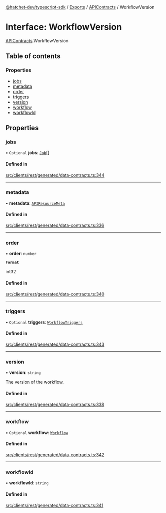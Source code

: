 [@hatchet-dev/typescript-sdk](../README.md) / [Exports](../modules.md) / [APIContracts](../modules/APIContracts.md) / WorkflowVersion

# Interface: WorkflowVersion

[APIContracts](../modules/APIContracts.md).WorkflowVersion

## Table of contents

### Properties

- [jobs](APIContracts.WorkflowVersion.md#jobs)
- [metadata](APIContracts.WorkflowVersion.md#metadata)
- [order](APIContracts.WorkflowVersion.md#order)
- [triggers](APIContracts.WorkflowVersion.md#triggers)
- [version](APIContracts.WorkflowVersion.md#version)
- [workflow](APIContracts.WorkflowVersion.md#workflow)
- [workflowId](APIContracts.WorkflowVersion.md#workflowid)

## Properties

### jobs

• `Optional` **jobs**: [`Job`](APIContracts.Job.md)[]

#### Defined in

[src/clients/rest/generated/data-contracts.ts:344](https://github.com/hatchet-dev/hatchet/blob/af21f67/typescript-sdk/src/clients/rest/generated/data-contracts.ts#L344)

___

### metadata

• **metadata**: [`APIResourceMeta`](APIContracts.APIResourceMeta.md)

#### Defined in

[src/clients/rest/generated/data-contracts.ts:336](https://github.com/hatchet-dev/hatchet/blob/af21f67/typescript-sdk/src/clients/rest/generated/data-contracts.ts#L336)

___

### order

• **order**: `number`

**`Format`**

int32

#### Defined in

[src/clients/rest/generated/data-contracts.ts:340](https://github.com/hatchet-dev/hatchet/blob/af21f67/typescript-sdk/src/clients/rest/generated/data-contracts.ts#L340)

___

### triggers

• `Optional` **triggers**: [`WorkflowTriggers`](APIContracts.WorkflowTriggers.md)

#### Defined in

[src/clients/rest/generated/data-contracts.ts:343](https://github.com/hatchet-dev/hatchet/blob/af21f67/typescript-sdk/src/clients/rest/generated/data-contracts.ts#L343)

___

### version

• **version**: `string`

The version of the workflow.

#### Defined in

[src/clients/rest/generated/data-contracts.ts:338](https://github.com/hatchet-dev/hatchet/blob/af21f67/typescript-sdk/src/clients/rest/generated/data-contracts.ts#L338)

___

### workflow

• `Optional` **workflow**: [`Workflow`](APIContracts.Workflow.md)

#### Defined in

[src/clients/rest/generated/data-contracts.ts:342](https://github.com/hatchet-dev/hatchet/blob/af21f67/typescript-sdk/src/clients/rest/generated/data-contracts.ts#L342)

___

### workflowId

• **workflowId**: `string`

#### Defined in

[src/clients/rest/generated/data-contracts.ts:341](https://github.com/hatchet-dev/hatchet/blob/af21f67/typescript-sdk/src/clients/rest/generated/data-contracts.ts#L341)
